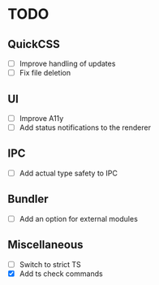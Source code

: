 # TODO

## QuickCSS
- [ ] Improve handling of updates
- [ ] Fix file deletion

## UI
- [ ] Improve A11y
- [ ] Add status notifications to the renderer

## IPC
- [ ] Add actual type safety to IPC

## Bundler
- [ ] Add an option for external modules

## Miscellaneous
- [ ] Switch to strict TS
- [x] Add ts check commands
